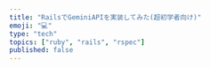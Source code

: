 ```yaml
---
title: "RailsでGeminiAPIを実装してみた(超初学者向け)"
emoji: "💻"
type: "tech"
topics: ["ruby", "rails", "rspec"]
published: false
---
```

